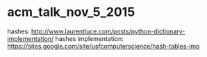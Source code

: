 # acm_talk_nov_5_2015

hashes: http://www.laurentluce.com/posts/python-dictionary-implementation/
hashes implementation: https://sites.google.com/site/usfcomputerscience/hash-tables-imp
